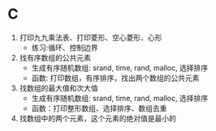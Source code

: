 # C
1. 打印九九乘法表、打印菱形、空心菱形、心形    
    - 练习:循环、控制边界
2. 找有序数组的公共元素  
    - 生成有序随机数组: srand, time, rand, malloc, 选择排序
    - 函数: 打印数组，有序排序，找出两个数组的公共元素 
3. 找数组的最大值和次大值 
    - 生成有序随机数组: srand, time, rand, malloc, 选择排序
    - 函数：打印整形数组、选择排序、数组去重
4. 找数组中的两个元素，这个元素的绝对值是最小的
